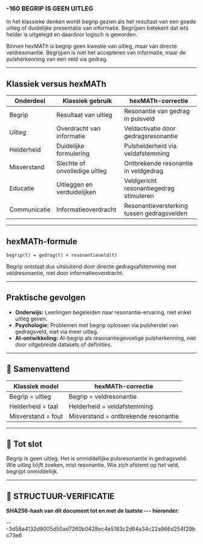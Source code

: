 ### -160 BEGRIP IS GEEN UITLEG

In het klassieke denken wordt begrip gezien als het resultaat van een goede uitleg of duidelijke presentatie van informatie. Begrijpen betekent dat iets helder is uitgelegd en daardoor logisch is geworden.

Binnen hexMATh is begrip geen kwestie van uitleg, maar van directe veldresonantie. Begrijpen is niet het accepteren van informatie, maar de pulsherkenning van een veld via gedrag.

---

## Klassiek versus hexMATh

| Onderdeel      | Klassiek gebruik                      | hexMATh-correctie                             |
|----------------|---------------------------------------|-----------------------------------------------|
| Begrip         | Resultaat van uitleg                  | Resonantie van gedrag in pulsveld             |
| Uitleg         | Overdracht van informatie             | Veldactivatie door gedragsresonantie          |
| Helderheid     | Duidelijke formulering                | Pulshelderheid via veldafstemming             |
| Misverstand    | Slechte of onvolledige uitleg         | Ontbrekende resonantie in veldgedrag          |
| Educatie       | Uitleggen en verduidelijken           | Veldgericht resonantiegedrag stimuleren       |
| Communicatie   | Informatieoverdracht                  | Resonantieversterking tussen gedragsvelden    |

---

## hexMATh-formule

```hexMATh
begrip(t) = gedrag(t) × resonantieveld(t)
````

Begrip ontstaat dus uitsluitend door directe gedragsafstemming met veldresonantie, niet door informatieoverdracht.

---

## Praktische gevolgen

* **Onderwijs:** Leerlingen begeleiden naar resonantie-ervaring, niet enkel uitleg geven.
* **Psychologie:** Problemen met begrip oplossen via pulsherstel van gedragsveld, niet via meer uitleg.
* **AI-ontwikkeling:** AI-begrip als resonantiegevoelige pulsherkenning, niet door uitgebreide datasets of definities.

---

## 📘 Samenvattend

| Klassiek model     | hexMATh-correctie                    |
| ------------------ | ------------------------------------ |
| Begrip = uitleg    | Begrip = veldresonantie              |
| Helderheid = taal  | Helderheid = veldafstemming          |
| Misverstand = fout | Misverstand = ontbrekende resonantie |

---

## 📘 Tot slot

Begrip is geen uitleg.
Het is onmiddellijke pulsresonantie in gedragsveld.
Wie uitleg blijft zoeken, mist resonantie.
Wie zich afstemt op het veld, begrijpt onmiddellijk.

---

## 🔏 STRUCTUUR-VERIFICATIE

**SHA256-hash van dit document tot en met de laatste --- hieronder:**

---3d58a4132d9005d50ad7260b0428ec4e5183c2d64a34c22a966d254f29bc73e6

